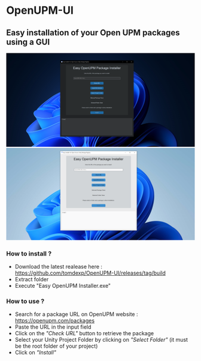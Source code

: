 # OpenUPM-UI

## Easy installation of your Open UPM packages using a GUI
![The UI in dark mode](https://github.com/tomdexp/OpenUPM-UI/blob/main/documentation/openupm_easy_installer_screenshot_dark_mode.png?raw=true)
![The UI in light mode](https://github.com/tomdexp/OpenUPM-UI/blob/main/documentation/openupm_easy_installer_screenshot_light_mode.png?raw=true)

### How to install ?
- Download the latest realease here : https://github.com/tomdexp/OpenUPM-UI/releases/tag/build
- Extract folder
- Execute "Easy OpenUPM Installer.exe"

### How to use ?
- Search for a package URL on OpenUPM website : https://openupm.com/packages
- Paste the URL in the input field
- Click on the _"Check URL"_ button to retrieve the package
- Select your Unity Project Folder by clicking on _"Select Folder"_ (it must be the root folder of your project)
- Click on _"Install"_
